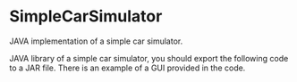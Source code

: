 # SimpleCarSimulator
JAVA implementation of a simple car simulator.

JAVA library of a simple car simulator, you should export the following code to a JAR file.
There is an example of a GUI provided in the code.
